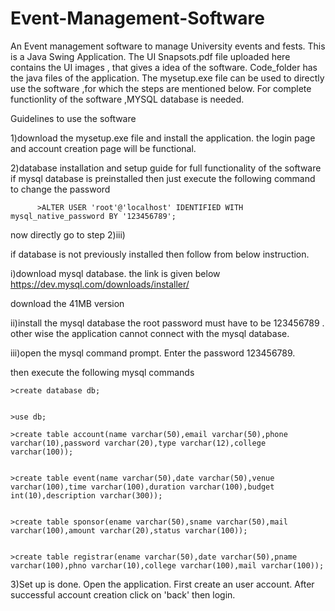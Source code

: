 # Event-Management-Software
An Event management software to manage University events and fests. This is a Java Swing Application. 
The UI Snapsots.pdf file uploaded here contains the UI images  , that gives a idea of the software. Code_folder has the java files of the application.
The mysetup.exe file can be used to directly use the software ,for which the steps are mentioned below. For complete functionlity of the software ,MYSQL database is needed.


Guidelines to use the software

1)download the mysetup.exe file and install the application.
 the login page and account creation page will be functional.

2)database installation and setup guide for full functionality of the software
   if mysql database is preinstalled then just execute the following command to change the password
   
          >ALTER USER 'root'@'localhost' IDENTIFIED WITH mysql_native_password BY '123456789';
          
   now directly go to step 2)iii)

   if database is not previously installed then follow from below instruction.
   
   i)download mysql database. the link is given below
   https://dev.mysql.com/downloads/installer/

   download the 41MB version


   ii)install the mysql database
    the root password must have to be 123456789 . other wise the application cannot connect with the mysql database.


  iii)open the mysql command prompt. Enter the password 123456789.
   
  then execute the following mysql commands
  
    >create database db;

    
    >use db;
    
    >create table account(name varchar(50),email varchar(50),phone varchar(10),password varchar(20),type varchar(12),college varchar(100));

    
    >create table event(name varchar(50),date varchar(50),venue varchar(100),time varchar(100),duration varchar(100),budget int(10),description varchar(300));

    
    >create table sponsor(ename varchar(50),sname varchar(50),mail varchar(100),amount varchar(20),status varchar(100));

    
    >create table registrar(ename varchar(50),date varchar(50),pname varchar(100),phno varchar(10),college varchar(100),mail varchar(100));


3)Set up is done. Open the application. First create an user account. After successful account creation click on 'back' then login.
